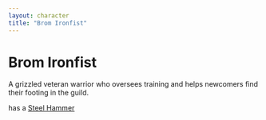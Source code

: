 ```yaml
---
layout: character
title: "Brom Ironfist"
---
```


# Brom Ironfist

A grizzled veteran warrior who oversees training and helps newcomers find their footing in the guild.

has a [Steel Hammer](../items/steel-hammer.html)